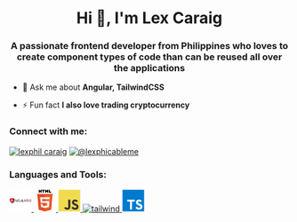 <h1 align="center">Hi 👋, I'm Lex Caraig</h1>
<h3 align="center">A passionate frontend developer from Philippines who loves to create component types of code than can be reused all over the applications</h3>

- 💬 Ask me about **Angular, TailwindCSS**

- ⚡ Fun fact **I also love trading cryptocurrency**

<h3 align="left">Connect with me:</h3>
<p align="left">
<a href="https://linkedin.com/in/lexphil caraig" target="blank"><img align="center" src="https://cdn.jsdelivr.net/npm/simple-icons@3.0.1/icons/linkedin.svg" alt="lexphil caraig" height="30" width="40" /></a>
<a href="https://medium.com/@lexphicableme" target="blank"><img align="center" src="https://cdn.jsdelivr.net/npm/simple-icons@3.0.1/icons/medium.svg" alt="@lexphicableme" height="30" width="40" /></a>
</p>

<h3 align="left">Languages and Tools:</h3>
<p align="left"> <a href="https://angular.io" target="_blank"> <img src="https://raw.githubusercontent.com/devicons/devicon/master/icons/angularjs/angularjs-original-wordmark.svg" alt="angularjs" width="40" height="40"/> </a> <a href="https://www.w3.org/html/" target="_blank"> <img src="https://raw.githubusercontent.com/devicons/devicon/master/icons/html5/html5-original-wordmark.svg" alt="html5" width="40" height="40"/> </a> <a href="https://developer.mozilla.org/en-US/docs/Web/JavaScript" target="_blank"> <img src="https://raw.githubusercontent.com/devicons/devicon/master/icons/javascript/javascript-original.svg" alt="javascript" width="40" height="40"/> </a> <a href="https://tailwindcss.com/" target="_blank"> <img src="https://www.vectorlogo.zone/logos/tailwindcss/tailwindcss-icon.svg" alt="tailwind" width="40" height="40"/> </a> <a href="https://www.typescriptlang.org/" target="_blank"> <img src="https://raw.githubusercontent.com/devicons/devicon/master/icons/typescript/typescript-original.svg" alt="typescript" width="40" height="40"/> </a> </p>
